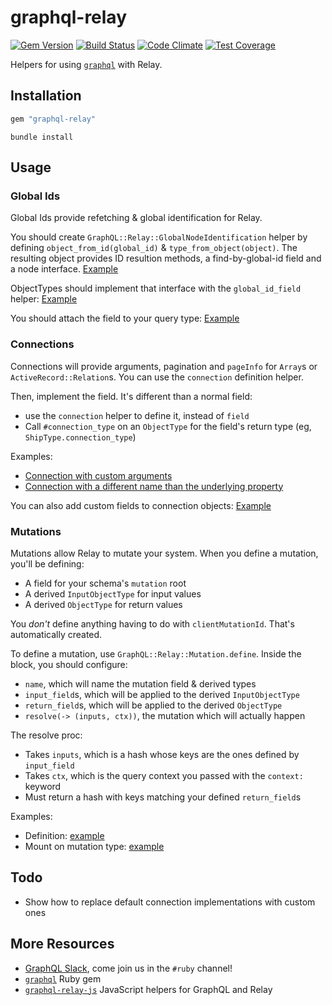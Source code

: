 # graphql-relay

[![Gem Version](https://badge.fury.io/rb/graphql-relay.svg)](http://badge.fury.io/rb/graphql-relay)
[![Build Status](https://travis-ci.org/rmosolgo/graphql-relay-ruby.svg?branch=master)](https://travis-ci.org/rmosolgo/graphql-relay-ruby)
[![Code Climate](https://codeclimate.com/github/rmosolgo/graphql-relay-ruby/badges/gpa.svg)](https://codeclimate.com/github/rmosolgo/graphql-relay-ruby)
[![Test Coverage](https://codeclimate.com/github/rmosolgo/graphql-relay-ruby/badges/coverage.svg)](https://codeclimate.com/github/rmosolgo/graphql-relay-ruby/coverage)

Helpers for using [`graphql`](https://github.com/rmosolgo/graphql-ruby) with Relay.

## Installation

```ruby
gem "graphql-relay"
```

```
bundle install
```

## Usage

### Global Ids

Global Ids provide refetching & global identification for Relay.

You should create `GraphQL::Relay::GlobalNodeIdentification` helper by defining `object_from_id(global_id)` & `type_from_object(object)`. The resulting object provides ID resultion methods, a find-by-global-id field and a node interface. [Example](https://github.com/rmosolgo/graphql-relay-ruby/blob/master/spec/support/star_wars_schema.rb#L9-L18)

ObjectTypes should implement that interface with the `global_id_field` helper: [Example](https://github.com/rmosolgo/graphql-relay-ruby/blob/master/spec/support/star_wars_schema.rb#L30-L31)

You should attach the field to your query type: [Example](https://github.com/rmosolgo/graphql-relay-ruby/blob/master/spec/support/star_wars_schema.rb#L121)

### Connections

Connections will provide arguments, pagination and `pageInfo` for `Array`s or `ActiveRecord::Relation`s. You can use the `connection` definition helper.

Then, implement the field. It's different than a normal field:
  - use the `connection` helper to define it, instead of `field`
  - Call `#connection_type` on an `ObjectType` for the field's return type (eg, `ShipType.connection_type`)

Examples:

- [Connection with custom arguments](https://github.com/rmosolgo/graphql-relay-ruby/blob/master/spec/support/star_wars_schema.rb#L51-L63)
- [Connection with a different name than the underlying property](https://github.com/rmosolgo/graphql-relay-ruby/blob/master/spec/support/star_wars_schema.rb#L77)

You can also add custom fields to connection objects: [Example](https://github.com/rmosolgo/graphql-relay-ruby/blob/master/spec/support/star_wars_schema.rb#L36-L43)

### Mutations

Mutations allow Relay to mutate your system. When you define a mutation, you'll be defining:
  - A field for your schema's `mutation` root
  - A derived `InputObjectType` for input values
  - A derived `ObjectType` for return values

You _don't_ define anything having to do with `clientMutationId`. That's automatically created.

To define a mutation, use `GraphQL::Relay::Mutation.define`. Inside the block, you should configure:
  - `name`, which will name the mutation field & derived types
  - `input_field`s, which will be applied to the derived `InputObjectType`
  - `return_field`s, which will be applied to the derived `ObjectType`
  - `resolve(-> (inputs, ctx))`, the mutation which will actually happen

The resolve proc:
  - Takes `inputs`, which is a hash whose keys are the ones defined by `input_field`
  - Takes `ctx`, which is the query context you passed with the `context:` keyword
  - Must return a hash with keys matching your defined `return_field`s

Examples:
  - Definition: [example](https://github.com/rmosolgo/graphql-relay-ruby/blob/master/spec/support/star_wars_schema.rb#L90)
  - Mount on mutation type: [example](https://github.com/rmosolgo/graphql-relay-ruby/blob/master/spec/support/star_wars_schema.rb#L127)

## Todo

- Show how to replace default connection implementations with custom ones

## More Resources

- [GraphQL Slack](http://graphql-slack.herokuapp.com), come join us in the `#ruby` channel!
- [`graphql`](https://github.com/rmosolgo/graphql-ruby) Ruby gem
- [`graphql-relay-js`](https://github.com/graphql/graphql-relay-js) JavaScript helpers for GraphQL and Relay
